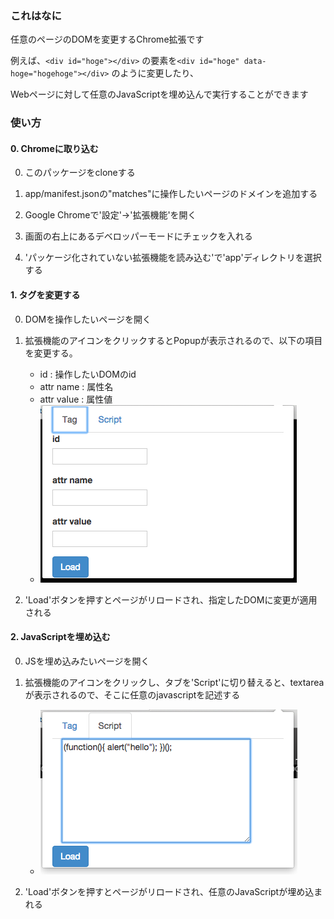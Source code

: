 ### これはなに

任意のページのDOMを変更するChrome拡張です

例えば、```<div id="hoge"></div>``` の要素を```<div id="hoge" data-hoge="hogehoge"></div>``` のように変更したり、

Webページに対して任意のJavaScriptを埋め込んで実行することができます

### 使い方

#### 0. Chromeに取り込む

0. このパッケージをcloneする

0. app/manifest.jsonの"matches"に操作したいページのドメインを追加する

0. Google Chromeで'設定'->'拡張機能'を開く

0. 画面の右上にあるデベロッパーモードにチェックを入れる

0. 'パッケージ化されていない拡張機能を読み込む'で'app'ディレクトリを選択する


#### 1. タグを変更する

0. DOMを操作したいページを開く

0. 拡張機能のアイコンをクリックするとPopupが表示されるので、以下の項目を変更する。

    * id : 操作したいDOMのid
    * attr name : 属性名
    * attr value : 属性値
    * ![Tag](docs/popup_tag.png "Tag")

0. 'Load'ボタンを押すとページがリロードされ、指定したDOMに変更が適用される

#### 2. JavaScriptを埋め込む

0. JSを埋め込みたいページを開く

0. 拡張機能のアイコンをクリックし、タブを'Script'に切り替えると、textareaが表示されるので、そこに任意のjavascriptを記述する

    * ![Script](docs/popup_js.png "Script")

0. 'Load'ボタンを押すとページがリロードされ、任意のJavaScriptが埋め込まれる
